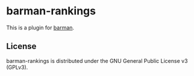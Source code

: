 # barman-rankings

This is a plugin for [barman](https://github.com/barmanaginn/barman).

## License 

barman-rankings is distributed under the GNU General Public License v3 (GPLv3).